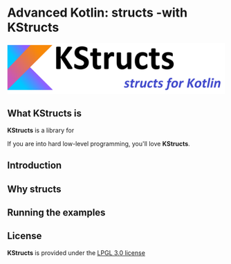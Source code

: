 # Advanced Kotlin: structs -with KStructs

![KStructs structs for Kotlin](README/headerImage.png)

## What KStructs is

**KStructs** is a library for

If you are into hard low-level programming, you'll love **KStructs**.

## Introduction

## Why structs

## Running the examples

## License

**KStructs** is provided under the [LPGL 3.0 license](https://opensource.org/licenses/LGPL-3.0)
